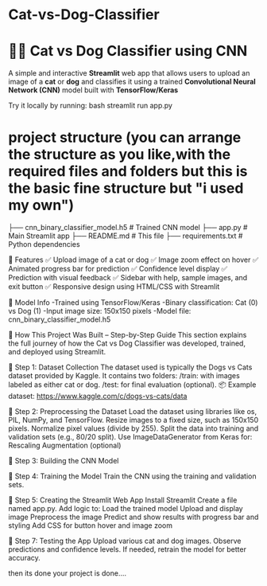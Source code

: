 # Cat-vs-Dog-Classifier
# 🐶🐱 Cat vs Dog Classifier using CNN

A simple and interactive **Streamlit** web app that allows users to upload an image of a **cat** or **dog** and classifies it using a trained **Convolutional Neural Network (CNN)** model built with **TensorFlow/Keras**

Try it locally by running:
bash
streamlit run app.py

# project structure (you can arrange the structure as you like,with the required files and folders but this is the basic fine structure but "i used my own")
├── cnn_binary_classifier_model.h5     # Trained CNN model
├── app.py                             # Main Streamlit app
├── README.md                          # This file
├── requirements.txt                   # Python dependencies

🔧 Features
✅ Upload image of a cat or dog
✅ Image zoom effect on hover
✅ Animated progress bar for prediction
✅ Confidence level display
✅ Prediction with visual feedback
✅ Sidebar with help, sample images, and exit button
✅ Responsive design using HTML/CSS with Streamlit

🧠 Model Info
-Trained using TensorFlow/Keras
-Binary classification: Cat (0) vs Dog (1)
-Input image size: 150x150 pixels
-Model file: cnn_binary_classifier_model.h5

🚀 How This Project Was Built – Step-by-Step Guide
This section explains the full journey of how the Cat vs Dog Classifier was developed, trained, and deployed using Streamlit.

🔸 Step 1: Dataset Collection
The dataset used is typically the Dogs vs Cats dataset provided by Kaggle.
It contains two folders:
/train: with images labeled as either cat or dog.
/test: for final evaluation (optional).
📦 Example dataset: https://www.kaggle.com/c/dogs-vs-cats/data


🔸 Step 2: Preprocessing the Dataset
Load the dataset using libraries like os, PIL, NumPy, and TensorFlow.
Resize images to a fixed size, such as 150x150 pixels.
Normalize pixel values (divide by 255).
Split the data into training and validation sets (e.g., 80/20 split).
Use ImageDataGenerator from Keras for:
Rescaling
Augmentation (optional)


🔸 Step 3: Building the CNN Model

🔸 Step 4: Training the Model
Train the CNN using the training and validation sets.

🔸 Step 5: Creating the Streamlit Web App
Install Streamlit
Create a file named app.py.
Add logic to:
Load the trained model
Upload and display image
Preprocess the image
Predict and show results with progress bar and styling
Add CSS for button hover and image zoom


🔸 Step 7: Testing the App
Upload various cat and dog images.
Observe predictions and confidence levels.
If needed, retrain the model for better accuracy.

then its done your project is done....





